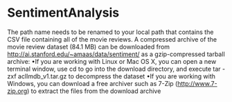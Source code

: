 # SentimentAnalysis
The path name needs to be renamed to your local path that contains the CSV file containing all of the movie reviews.
A compressed archive of the movie review dataset (84.1 MB) can be downloaded from http://ai.stanford.edu/~amaas/data/sentiment/ 
as a gzip-compressed tarball archive:
•If you are working with Linux or Mac OS X, you can open a new terminal window, use cd to go into the download directory,
 and execute tar -zxf aclImdb_v1.tar.gz to decompress the dataset
•If you are working with Windows, you can download a free archiver such as 7-Zip (http://www.7-zip.org) to extract the files 
 from the download archive

